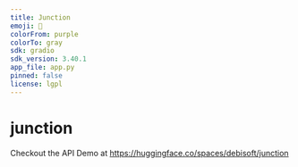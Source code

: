 ```yaml
---
title: Junction
emoji: 🏃
colorFrom: purple
colorTo: gray
sdk: gradio
sdk_version: 3.40.1
app_file: app.py
pinned: false
license: lgpl
---
```


# junction

Checkout the API Demo at
https://huggingface.co/spaces/debisoft/junction
